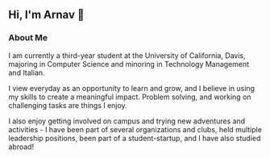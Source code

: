 ## Hi, I'm Arnav 👋

### About Me

I am currently a third-year student at the University of California, Davis, majoring in Computer Science and minoring in Technology Management and Italian. 

I view everyday as an opportunity to learn and grow, and I believe in using my skills to create a meaningful impact. Problem solving, and working on challenging tasks are things I enjoy.

I also enjoy getting involved on campus and trying new adventures and activities - I have been part of several organizations and clubs, held multiple leadership positions, been part of a student-startup, and I have also studied abroad!

<!--
**Arnav33R/Arnav33R** is a ✨ _special_ ✨ repository because its `README.md` (this file) appears on your GitHub profile.

Here are some ideas to get you started:

- 🔭 I’m currently working on ...
- 🌱 I’m currently learning ...
- 👯 I’m looking to collaborate on ...
- 🤔 I’m looking for help with ...
- 💬 Ask me about ...
- 📫 How to reach me: ...
- 😄 Pronouns: ...
- ⚡ Fun fact: ...
-->
